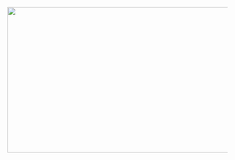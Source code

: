 <!--
**Blessing988/Blessing988** is a ✨ _special_ ✨ repository because its `README.md` (this file) appears on your GitHub profile.

Here are some ideas to get you started:

- 🔭 I’m currently working on ...
- 🌱 I’m currently learning ...
- 👯 I’m looking to collaborate on ...
- 🤔 I’m looking for help with ...
- 💬 Ask me about ...
- 📫 How to reach me: ...
- 😄 Pronouns: ...
- ⚡ Fun fact: ...
-->
<p align="center">
<img width="1358" height="335" src="https://user-images.githubusercontent.com/59713495/154967919-df3d8ddc-6947-415f-bfca-7b62e2bb0a45.png" alt="my banner">

</p>
